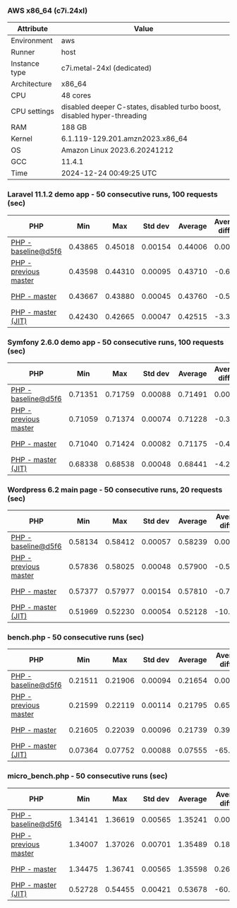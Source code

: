 ### AWS x86_64 (c7i.24xl)

|  Attribute    |     Value      |
|---------------|----------------|
| Environment   |aws|
| Runner        |host|
| Instance type |c7i.metal-24xl (dedicated)|
| Architecture  |x86_64
| CPU           |48 cores|
| CPU settings  |disabled deeper C-states, disabled turbo boost, disabled hyper-threading|
| RAM           |188 GB|
| Kernel        |6.1.119-129.201.amzn2023.x86_64|
| OS            |Amazon Linux 2023.6.20241212|
| GCC           |11.4.1|
| Time          |2024-12-24 00:49:25 UTC|

### Laravel 11.1.2 demo app - 50 consecutive runs, 100 requests (sec)

|     PHP     |     Min     |     Max     |    Std dev   |   Average  |  Average diff % |   Median   | Median diff % |     Memory    |
|-------------|-------------|-------------|--------------|------------|-----------------|------------|---------------|---------------|
|[PHP - baseline@d5f6](https://github.com/php/php-src/commit/d5f6e56610)|0.43865|0.45018|0.00154|0.44006|0.00%|0.43983|0.00%|41.82 MB|
|[PHP - previous master](https://github.com/php/php-src/commit/bf5e6c5f2d)|0.43598|0.44310|0.00095|0.43710|-0.67%|0.43692|-0.66%|41.69 MB|
|[PHP - master](https://github.com/php/php-src/commit/4e9cde758e)|0.43667|0.43880|0.00045|0.43760|-0.56%|0.43759|-0.51%|41.69 MB|
|[PHP - master (JIT)](https://github.com/php/php-src/commit/4e9cde758e)|0.42430|0.42665|0.00047|0.42515|-3.39%|0.42514|-3.34%|50.75 MB|

### Symfony 2.6.0 demo app - 50 consecutive runs, 100 requests (sec)

|     PHP     |     Min     |     Max     |    Std dev   |   Average  |  Average diff % |   Median   | Median diff % |     Memory    |
|-------------|-------------|-------------|--------------|------------|-----------------|------------|---------------|---------------|
|[PHP - baseline@d5f6](https://github.com/php/php-src/commit/d5f6e56610)|0.71351|0.71759|0.00088|0.71491|0.00%|0.71474|0.00%|37.33 MB|
|[PHP - previous master](https://github.com/php/php-src/commit/bf5e6c5f2d)|0.71059|0.71374|0.00074|0.71228|-0.37%|0.71228|-0.34%|37.39 MB|
|[PHP - master](https://github.com/php/php-src/commit/4e9cde758e)|0.71040|0.71424|0.00082|0.71175|-0.44%|0.71159|-0.44%|37.39 MB|
|[PHP - master (JIT)](https://github.com/php/php-src/commit/4e9cde758e)|0.68338|0.68538|0.00048|0.68441|-4.27%|0.68437|-4.25%|44.47 MB|

### Wordpress 6.2 main page - 50 consecutive runs, 20 requests (sec)

|     PHP     |     Min     |     Max     |    Std dev   |   Average  |  Average diff % |   Median   | Median diff % |     Memory    |
|-------------|-------------|-------------|--------------|------------|-----------------|------------|---------------|---------------|
|[PHP - baseline@d5f6](https://github.com/php/php-src/commit/d5f6e56610)|0.58134|0.58412|0.00057|0.58239|0.00%|0.58223|0.00%|42.95 MB|
|[PHP - previous master](https://github.com/php/php-src/commit/bf5e6c5f2d)|0.57836|0.58025|0.00048|0.57900|-0.58%|0.57885|-0.58%|42.79 MB|
|[PHP - master](https://github.com/php/php-src/commit/4e9cde758e)|0.57377|0.57977|0.00154|0.57810|-0.74%|0.57853|-0.64%|42.79 MB|
|[PHP - master (JIT)](https://github.com/php/php-src/commit/4e9cde758e)|0.51969|0.52230|0.00054|0.52128|-10.49%|0.52134|-10.46%|61.87 MB|

### bench.php - 50 consecutive runs (sec)

|     PHP     |     Min     |     Max     |    Std dev   |   Average  |  Average diff % |   Median   | Median diff % |     Memory    |
|-------------|-------------|-------------|--------------|------------|-----------------|------------|---------------|---------------|
|[PHP - baseline@d5f6](https://github.com/php/php-src/commit/d5f6e56610)|0.21511|0.21906|0.00094|0.21654|0.00%|0.21635|0.00%|26.12 MB|
|[PHP - previous master](https://github.com/php/php-src/commit/bf5e6c5f2d)|0.21599|0.22119|0.00114|0.21795|0.65%|0.21776|0.65%|26.06 MB|
|[PHP - master](https://github.com/php/php-src/commit/4e9cde758e)|0.21605|0.22039|0.00096|0.21739|0.39%|0.21721|0.39%|26.06 MB|
|[PHP - master (JIT)](https://github.com/php/php-src/commit/4e9cde758e)|0.07364|0.07752|0.00088|0.07555|-65.11%|0.07565|-65.03%|27.23 MB|

### micro_bench.php - 50 consecutive runs (sec)

|     PHP     |     Min     |     Max     |    Std dev   |   Average  |  Average diff % |   Median   | Median diff % |     Memory    |
|-------------|-------------|-------------|--------------|------------|-----------------|------------|---------------|---------------|
|[PHP - baseline@d5f6](https://github.com/php/php-src/commit/d5f6e56610)|1.34141|1.36619|0.00565|1.35241|0.00%|1.35195|0.00%|20.38 MB|
|[PHP - previous master](https://github.com/php/php-src/commit/bf5e6c5f2d)|1.34007|1.37026|0.00701|1.35489|0.18%|1.35464|0.20%|20.32 MB|
|[PHP - master](https://github.com/php/php-src/commit/4e9cde758e)|1.34475|1.36741|0.00565|1.35598|0.26%|1.35616|0.31%|20.32 MB|
|[PHP - master (JIT)](https://github.com/php/php-src/commit/4e9cde758e)|0.52728|0.54455|0.00421|0.53678|-60.31%|0.53723|-60.26%|21.65 MB|
